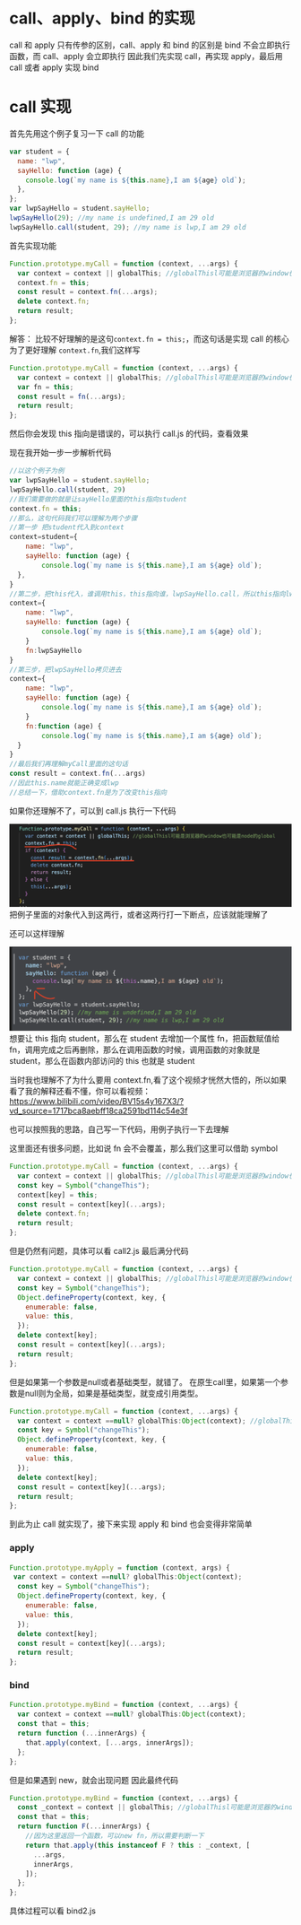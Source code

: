 # call、apply、bind 的实现

call 和 apply 只有传参的区别，call、apply 和 bind 的区别是 bind 不会立即执行函数，而 call、apply 会立即执行
因此我们先实现 call，再实现 apply，最后用 call 或者 apply 实现 bind

# call 实现

首先先用这个例子复习一下 call 的功能

```js
var student = {
  name: "lwp",
  sayHello: function (age) {
    console.log(`my name is ${this.name},I am ${age} old`);
  },
};
var lwpSayHello = student.sayHello;
lwpSayHello(29); //my name is undefined,I am 29 old
lwpSayHello.call(student, 29); //my name is lwp,I am 29 old
```

首先实现功能

```js
Function.prototype.myCall = function (context, ...args) {
  var context = context || globalThis; //globalThisl可能是浏览器的window也可能是node的global
  context.fn = this;
  const result = context.fn(...args);
  delete context.fn;
  return result;
};
```

解答：
比较不好理解的是这句`context.fn = this;`，而这句话是实现 call 的核心
为了更好理解 `context.fn`,我们这样写

```js
Function.prototype.myCall = function (context, ...args) {
  var context = context || globalThis; //globalThisl可能是浏览器的window也可能是node的global
  var fn = this;
  const result = fn(...args);
  return result;
};
```

然后你会发现 this 指向是错误的，可以执行 call.js 的代码，查看效果

现在我开始一步一步解析代码

```js
//以这个例子为例
var lwpSayHello = student.sayHello;
lwpSayHello.call(student, 29)
//我们需要做的就是让sayHello里面的this指向student
context.fn = this;
//那么，这句代码我们可以理解为两个步骤
//第一步 把student代入到context
context=student={
    name: "lwp",
    sayHello: function (age) {
        console.log(`my name is ${this.name},I am ${age} old`);
  },
}
//第二步，把this代入，谁调用this，this指向谁，lwpSayHello.call，所以this指向lwpSayHello
context={
    name: "lwp",
    sayHello: function (age) {
        console.log(`my name is ${this.name},I am ${age} old`);
    }
    fn:lwpSayHello
}
//第三步，把lwpSayHello拷贝进去
context={
    name: "lwp",
    sayHello: function (age) {
        console.log(`my name is ${this.name},I am ${age} old`);
    }
    fn:function (age) {
        console.log(`my name is ${this.name},I am ${age} old`);
  }
}
//最后我们再理解myCall里面的这句话
const result = context.fn(...args)
//因此this.name就能正确变成lwp
//总结一下，借助context.fn是为了改变this指向
```

如果你还理解不了，可以到 call.js 执行一下代码

![图片](call1.png)
把例子里面的对象代入到这两行，或者这两行打一下断点，应该就能理解了

还可以这样理解

![图片](call2.png)
想要让 this 指向 student，那么在 student 去增加一个属性 fn，把函数赋值给 fn，调用完成之后再删除，那么在调用函数的时候，调用函数的对象就是 student，那么在函数内部访问的 this 也就是 student

当时我也理解不了为什么要用 context.fn,看了这个视频才恍然大悟的，所以如果看了我的解释还看不懂，你可以看视频：https://www.bilibili.com/video/BV15s4y167X3/?vd_source=1717bca8aebff18ca2591bd114c54e3f

也可以按照我的思路，自己写一下代码，用例子执行一下去理解

这里面还有很多问题，比如说 fn 会不会覆盖，那么我们这里可以借助 symbol

```js
Function.prototype.myCall = function (context, ...args) {
  var context = context || globalThis; //globalThisl可能是浏览器的window也可能是node的global
  const key = Symbol("changeThis");
  context[key] = this;
  const result = context[key](...args);
  delete context.fn;
  return result;
};
```

但是仍然有问题，具体可以看 call2.js
最后满分代码

```js
Function.prototype.myCall = function (context, ...args) {
  var context = context || globalThis; //globalThisl可能是浏览器的window也可能是node的global
  const key = Symbol("changeThis");
  Object.defineProperty(context, key, {
    enumerable: false,
    value: this,
  });
  delete context[key];
  const result = context[key](...args);
  return result;
};
```
但是如果第一个参数是null或者基础类型，就错了。
在原生call里，如果第一个参数是null则为全局，如果是基础类型，就变成引用类型。
```js
Function.prototype.myCall = function (context, ...args) {
  var context = context ==null? globalThis:Object(context); //globalThisl可能是浏览器的window也可能是node的global
  const key = Symbol("changeThis");
  Object.defineProperty(context, key, {
    enumerable: false,
    value: this,
  });
  delete context[key];
  const result = context[key](...args);
  return result;
};
```
到此为止 call 就实现了，接下来实现 apply 和 bind 也会变得非常简单

### apply

```js
Function.prototype.myApply = function (context, args) {
 var context = context ==null? globalThis:Object(context);
  const key = Symbol("changeThis");
  Object.defineProperty(context, key, {
    enumerable: false,
    value: this,
  });
  delete context[key];
  const result = context[key](...args);
  return result;
};
```

### bind

```js
Function.prototype.myBind = function (context, ...args) {
  var context = context ==null? globalThis:Object(context);
  const that = this;
  return function (...innerArgs) {
    that.apply(context, [...args, innerArgs]);
  };
};
```

但是如果遇到 new，就会出现问题
因此最终代码

```js
Function.prototype.myBind = function (context, ...args) {
  const _context = context || globalThis; //globalThisl可能是浏览器的window也可能是node的global
  const that = this;
  return function F(...innerArgs) {
    //因为这里返回一个函数，可以new fn，所以需要判断一下
    return that.apply(this instanceof F ? this : _context, [
      ...args,
      innerArgs,
    ]);
  };
};
```

具体过程可以看 bind2.js
